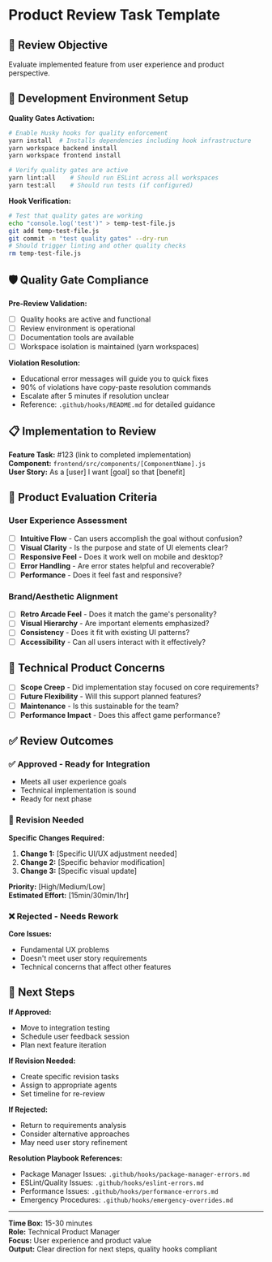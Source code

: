 # Product Review Task Template

## 🎯 Review Objective
Evaluate implemented feature from user experience and product perspective.

## 🚀 Development Environment Setup
**Quality Gates Activation:**
```bash
# Enable Husky hooks for quality enforcement
yarn install  # Installs dependencies including hook infrastructure
yarn workspace backend install
yarn workspace frontend install

# Verify quality gates are active
yarn lint:all    # Should run ESLint across all workspaces
yarn test:all    # Should run tests (if configured)
```

**Hook Verification:**
```bash
# Test that quality gates are working
echo "console.log('test')" > temp-test-file.js
git add temp-test-file.js
git commit -m "test quality gates" --dry-run
# Should trigger linting and other quality checks
rm temp-test-file.js
```

## 🛡️ Quality Gate Compliance
**Pre-Review Validation:**
- [ ] Quality hooks are active and functional
- [ ] Review environment is operational
- [ ] Documentation tools are available
- [ ] Workspace isolation is maintained (yarn workspaces)

**Violation Resolution:**
- Educational error messages will guide you to quick fixes
- 90% of violations have copy-paste resolution commands
- Escalate after 5 minutes if resolution unclear
- Reference: `.github/hooks/README.md` for detailed guidance

## 📋 Implementation to Review
**Feature Task:** #123 (link to completed implementation)  
**Component:** `frontend/src/components/[ComponentName].js`  
**User Story:** As a [user] I want [goal] so that [benefit]

## 🎨 Product Evaluation Criteria

### **User Experience Assessment**
- [ ] **Intuitive Flow** - Can users accomplish the goal without confusion?
- [ ] **Visual Clarity** - Is the purpose and state of UI elements clear?
- [ ] **Responsive Feel** - Does it work well on mobile and desktop?
- [ ] **Error Handling** - Are error states helpful and recoverable?
- [ ] **Performance** - Does it feel fast and responsive?

### **Brand/Aesthetic Alignment**
- [ ] **Retro Arcade Feel** - Does it match the game's personality?
- [ ] **Visual Hierarchy** - Are important elements emphasized?
- [ ] **Consistency** - Does it fit with existing UI patterns?
- [ ] **Accessibility** - Can all users interact with it effectively?

## 🔧 Technical Product Concerns
- [ ] **Scope Creep** - Did implementation stay focused on core requirements?
- [ ] **Future Flexibility** - Will this support planned features?
- [ ] **Maintenance** - Is this sustainable for the team?
- [ ] **Performance Impact** - Does this affect game performance?

## ✅ Review Outcomes

### **✅ Approved - Ready for Integration**
- Meets all user experience goals
- Technical implementation is sound
- Ready for next phase

### **🔄 Revision Needed**
**Specific Changes Required:**
1. **Change 1:** [Specific UI/UX adjustment needed]
2. **Change 2:** [Specific behavior modification]
3. **Change 3:** [Specific visual update]

**Priority:** [High/Medium/Low]  
**Estimated Effort:** [15min/30min/1hr]

### **❌ Rejected - Needs Rework**
**Core Issues:**
- Fundamental UX problems
- Doesn't meet user story requirements
- Technical concerns that affect other features

## 🔗 Next Steps
**If Approved:**
- Move to integration testing
- Schedule user feedback session
- Plan next feature iteration

**If Revision Needed:**
- Create specific revision tasks
- Assign to appropriate agents
- Set timeline for re-review

**If Rejected:**
- Return to requirements analysis
- Consider alternative approaches
- May need user story refinement

**Resolution Playbook References:**
- Package Manager Issues: `.github/hooks/package-manager-errors.md`
- ESLint/Quality Issues: `.github/hooks/eslint-errors.md`  
- Performance Issues: `.github/hooks/performance-errors.md`
- Emergency Procedures: `.github/hooks/emergency-overrides.md`

---
**Time Box:** 15-30 minutes  
**Role:** Technical Product Manager  
**Focus:** User experience and product value  
**Output:** Clear direction for next steps, quality hooks compliant

